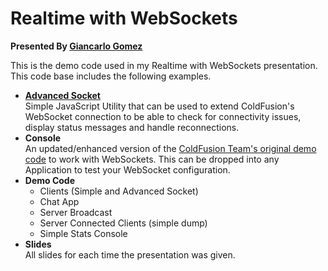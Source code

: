 # Realtime with WebSockets
__Presented By [Giancarlo Gomez](https://github.com/GiancarloGomez)__

This is the demo code used in my Realtime with WebSockets presentation. This code base includes the following examples.

* __[Advanced Socket](https://github.com/GiancarloGomez/AdvancedSocket "AdvancedSockets Repo")__
<br />Simple JavaScript Utility that can be used to extend ColdFusion's WebSocket connection to be able to check for connectivity issues, display status messages and handle reconnections.
* __Console__
<br />An updated/enhanced version of the [ColdFusion Team's original demo code](https://helpx.adobe.com/coldfusion/developing-applications/coldfusion-and-html-5/using-coldfusion-websocket/using-websocket-to-broadcast-messages.html) to work with WebSockets. This can be dropped into any Application to test your WebSocket configuration.
* __Demo Code__
	* Clients (Simple and Advanced Socket)
	* Chat App
	* Server Broadcast
	* Server Connected Clients (simple dump)
	* Simple Stats Console
* __Slides__<br />
All slides for each time the presentation was given. 	


